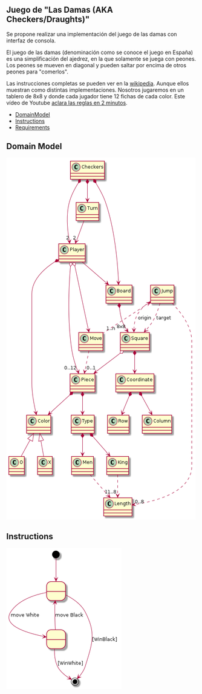 
## Juego de "Las Damas (AKA Checkers/Draughts)"

Se propone realizar una implementación del juego de las damas con interfaz de consola.

El juego de las damas (denominación como se conoce el juego en España) es una simplificación del ajedrez, en la que solamente se juega con peones. Los peones se mueven en diagonal y pueden saltar por encima de otros peones para "comerlos".

Las instrucciones completas se pueden ver en la [wikipedia](https://es.wikipedia.org/wiki/Damas). Aunque ellos muestran como distintas implementaciones. Nosotros jugaremos en un tablero de 8x8 y donde cada jugador tiene 12 fichas de cada color. Este vídeo de Youtube [aclara las reglas en 2 minutos](https://www.youtube.com/watch?v=jA-zevc2fao).

- [DomainModel](#domain-model)
- [Instructions](#instructions)
- [Requirements](docs/README.md)

## Domain Model
![domain-model](docs/output/DomainModel.png)
## Instructions
![instructions](docs/output/Instrucciones.png)
